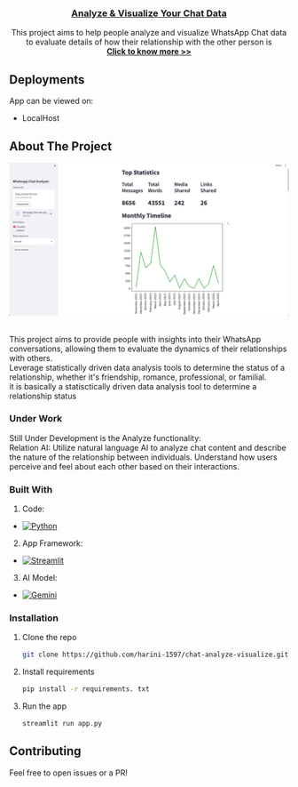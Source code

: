 <!-- PROJECT LOGO -->
<div align="center">
  <a href="https://github.com/harini-1597/chat-analyze-visualize">
    <h3 align="center">Analyze & Visualize Your Chat Data</h3>
  </a>
  
  <p align="center">
    This project aims to help people analyze and visualize WhatsApp Chat data to evaluate details of how their relationship with the other person is
    <br />
    <a href="#about-the-project"><strong>Click to know more >></strong></a>
    <br />
  </p>
</div>

<!-- DEPLOYMENTS -->
## Deployments

App can be viewed on:
* LocalHost

<!-- ABOUT THE PROJECT -->
## About The Project

[![Product Name Screen Shot][product-screenshot]](https://example.com)

<br>
This project aims to provide people with insights into their WhatsApp conversations, allowing them to evaluate the dynamics of their relationships with others.
<br>
Leverage statistically driven data analysis tools to determine the status of a relationship, whether it's friendship, romance, professional, or familial.
<br>
it is basically a statisctically driven data analysis tool to determine a relationship status

### Under Work
Still Under Development is the Analyze functionality:
<br>
Relation AI: Utilize natural language AI to analyze chat content and describe the nature of the relationship between individuals. Understand how users perceive and feel about each other based on their interactions.

### Built With

1. Code:
* [![Python][Python]][Python-url]
2. App Framework:
* [![Streamlit][Streamlit]][Streamlit-url]
3. AI Model:
* [![Gemini][Gemini]][Gemini-url]

<!-- GETTING STARTED -->
### Installation

1. Clone the repo
   ```sh
   git clone https://github.com/harini-1597/chat-analyze-visualize.git
   ```
2. Install requirements
   ```sh
   pip install -r requirements. txt
   ```
3. Run the app
   ```sh
   streamlit run app.py
   ```

## Contributing

Feel free to open issues or a PR!

<!-- MARKDOWN LINKS & IMAGES -->
[product-screenshot]: img/visual.png
[Python]: https://img.shields.io/badge/Python-FFD43B?style=for-the-badge&logo=python&logoColor=blue
[Python-url]: https://docs.python.org/es/3.11/
[Streamlit]: https://img.shields.io/badge/Streamlit-FF4B4B?style=for-the-badge&logo=Streamlit&logoColor=white
[Streamlit-url]: https://docs.streamlit.io/
[Gemini]: https://img.shields.io/badge/Gemini-8E75B2?style=for-the-badge&logo=googlebard&logoColor=fff
[Gemini-url]: https://ai.google.dev/